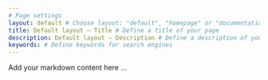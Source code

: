 ```yaml
---
# Page settings
layout: default # Choose layout: "default", "homepage" or "documentation-list"
title: Default layout — Title # Define a title of your page
description: Default layout — Description # Define a description of your page
keywords: # Define keywords for search engines
---
```


Add your markdown content here ...
